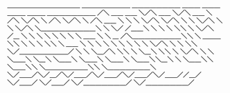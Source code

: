  ⎽⎽⎽⎽⎽⎽⎽⎽⎽⎽⎽⎽  ⎽⎽⎽⎽⎽⎽⎽⎽  ⎽⎽⎽⎽⎽⎽⎽⎽            ⎽⎽⎽  ⎽⎽⎽    ⎽⎽⎽  ⎽⎽⎽   ⎽⎽⎽⎽⎽⎽⎽⎽
╱╲   ⎽⎽  ⎽⎽  ╲╱╲   ⎽⎽  ╲╱╲   ⎽⎽  ╲          ╱╲  ╲╱╲  ╲  ╱╲  ╲╱╲  ╲ ╱╲   ⎽⎽  ╲
╲ ╲  ╲╱╲ ╲╱╲  ╲ ╲  ╲╱╲  ╲ ╲  ╲╱╲  ╲⎽⎽⎽⎽⎽⎽⎽⎽⎽╲ ╲  ╲╱  ╱⎽⎽╲ ╲  ╲ ╲  ╲╲ ╲  ╲╱╲ ╱⎽
 ╲ ╲  ╲ ╲ ╲ ╲  ╲ ╲   ⎽⎽  ╲ ╲   ⎽  ╱╲⎽⎽⎽⎽⎽⎽⎽⎽╲╲ ╲   ⎽⎽⎽  ╲╲ ╲  ╲ ╲  ╲╲ ╲   ⎽⎽  ╲
  ╲ ╲  ╲ ╲ ╲ ╲  ╲ ╲  ╲╱╲  ╲ ╲  ╲╲ ╲╱⎽⎽⎽⎽⎽⎽⎽⎽╱ ╲ ╲  ╲⎽╱╲  ╲╲ ╲  ╲⎽╲  ╲╲ ╲  ╲╱╲  ╲
   ╲ ╲⎽⎽╲ ╲⎽╲ ╲⎽⎽╲ ╲⎽⎽╲ ╲⎽⎽╲ ╲⎽⎽╲╲⎽╲           ╲ ╲⎽⎽╲╲ ╲⎽⎽╲╲ ╲⎽⎽⎽⎽⎽⎽⎽╲╲ ╲⎽⎽⎽⎽⎽⎽⎽╲
    ╲╱⎽⎽╱╲╱⎽╱╲╱⎽⎽╱╲╱⎽⎽╱╲╱⎽⎽╱╲╱⎽⎽╱╱⎽╱            ╲╱⎽⎽╱ ╲╱⎽⎽╱ ╲╱⎽⎽⎽⎽⎽⎽⎽╱ ╲╱⎽⎽⎽⎽⎽⎽⎽╱
